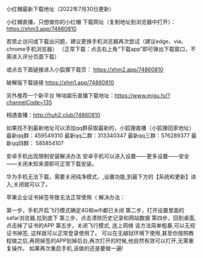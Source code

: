 小红帽最新下载地址（2022年7月30日更新）

小红帽直播，只想做你的小红帽 下载网址（复制地址到浏览器中打开）：
https://xhm3.app/74860810

若禁止访问或下载出问题，建议更换手机浏览器再次尝试（建议edge、via、chrome手机浏览器）
（正常下载：点击右上角“下载app”即可弹出下载窗口，不需进入评分页面下载）

或点击下面链接进入小狐狸下载页：
https://xhm2.app/74860810

破解版下载链接
https://xhm1.app/74860810


另外推荐一个新平台
咪咕娱乐直播下载地址：https://www.migu.tv/?channelCode=135

相遇直播：http://huh2.club/74860810

如果找不到最新地址可以添加qq群获取最新的，小狐狸直播（小狐狸回家地址）最新qq群：459549310  最新qq二群：313340347  最新qq三群：576289377  最新qq四群： 585854107

安卓手机出现限制安装解决办法
安卓手机可以进入设置——更多设置——安全——关闭未知来源即可正常下载安装。

华为手机无法下载，需要关闭纯净模式，,设置功能,到最下方的【系统和更新】进入;关闭就可以了。 

苹果企业证书掉签导致无法正常使用（
解决办法：

第一步，手机开启飞行模式确定4G和wifi都已关闭
第二步，打开设置里面的 safar浏览器,拉到底下
第三步，点击清除历史记录和网站数据
第四步，回到桌面,点击掉了证书的APP
第五步，关闭飞行模式, 连上网络
该方法简单粗暴,可以无视证书掉签, 这样就可以正常登录使用了。
可以在无越狱环境下使用,甚至你按照教程做之后,再把掉签的APP划掉后台,再次打开的时候,他自然有效可以打开,无需重复操作。
如果再次重启手机,该做的还是要做一遍!
